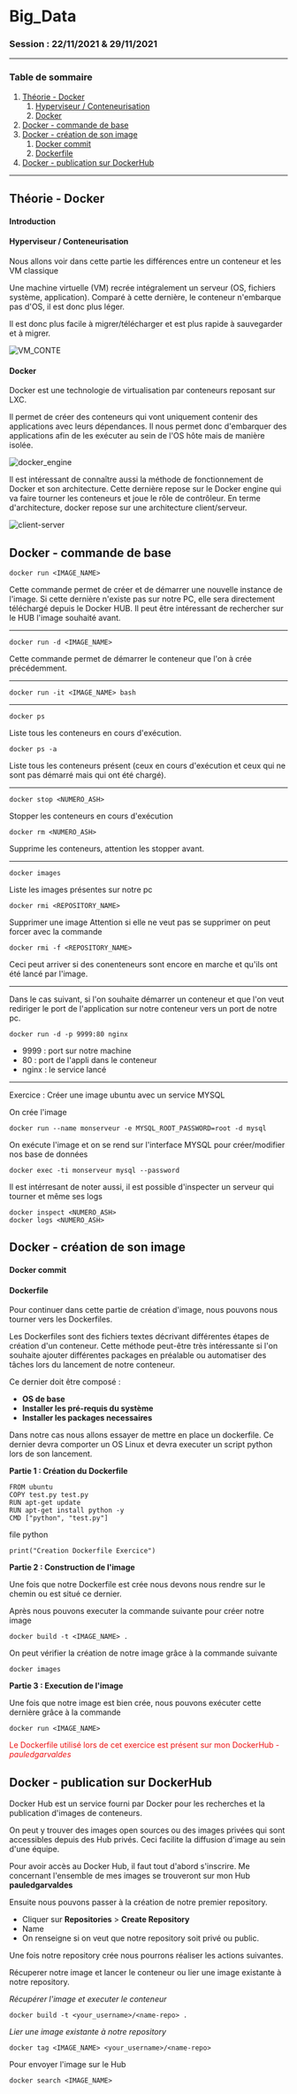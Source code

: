 # Big_Data

### Session : 22/11/2021 & 29/11/2021

------------------------

### Table de sommaire 

1. [Théorie - Docker](#partie1)
    1. [Hyperviseur / Conteneurisation](#H&C)
    2. [Docker](#Docker)
2. [Docker - commande de base](#partie2)
3. [Docker - création de son image](#partie3)
    1. [Docker commit](#Commit)
    2. [Dockerfile](#Dockerfile)
4. [Docker - publication sur DockerHub](#partie4)

------------------------

## Théorie - Docker <a name="partie1"></a>

#### Introduction <a name="H&C"></a>

#### Hyperviseur / Conteneurisation <a name="H&C"></a>

Nous allons voir dans cette partie les différences entre un conteneur et les VM classique

Une machine virtuelle (VM) recrée intégralement un serveur (OS, fichiers système, application). Comparé à cette dernière, le conteneur n'embarque pas d'OS, il est donc plus léger.

Il est donc plus facile à migrer/télécharger et est plus rapide à sauvegarder et à migrer. 

![VM_CONTE](https://github.com/Paul-Edgar/Big_Data/blob/main/photo/vm_conte.png)

#### Docker <a name="Docker"></a>

Docker est une technologie de virtualisation par conteneurs reposant sur LXC.

Il permet de créer des conteneurs qui vont uniquement contenir des applications avec leurs dépendances. Il nous permet donc d'embarquer des applications afin de les exécuter au sein de l'OS hôte mais de manière isolée.

![docker_engine](https://github.com/Paul-Edgar/Big_Data/blob/main/photo/Dockerengine.PNG)

Il est intéressant de connaître aussi la méthode de fonctionnement de Docker et son architecture.
Cette dernière repose sur le Docker engine qui va faire tourner les conteneurs et joue le rôle de contrôleur.
En terme d'architecture, docker repose sur une architecture client/serveur.

![client-server](https://github.com/Paul-Edgar/Big_Data/blob/main/photo/dockerarchi.PNG)

## Docker - commande de base  <a name="partie2"></a>


    docker run <IMAGE_NAME>

Cette commande permet de créer et de démarrer une nouvelle instance de l'image.
Si cette dernière n'existe pas sur notre PC, elle sera directement téléchargé depuis le Docker HUB.
Il peut être intéressant de rechercher sur le HUB l'image souhaité avant. 

---

    docker run -d <IMAGE_NAME>

Cette commande permet de démarrer le conteneur que l'on à crée précédemment.

---

    docker run -it <IMAGE_NAME> bash

---

    docker ps

Liste tous les conteneurs en cours d'exécution.

    docker ps -a 

Liste tous les conteneurs présent (ceux en cours d'exécution et ceux qui ne sont pas démarré mais qui ont été chargé).

---

    docker stop <NUMERO_ASH>

Stopper les conteneurs en cours d'exécution

    docker rm <NUMERO_ASH>

Supprime les conteneurs, attention les stopper avant. 

---

    docker images 

Liste les images présentes sur notre pc

    docker rmi <REPOSITORY_NAME>

Supprimer une image
Attention si elle ne veut pas se supprimer on peut forcer avec la commande 

    docker rmi -f <REPOSITORY_NAME>

Ceci peut arriver si des conenteneurs sont encore en marche et qu'ils ont été lancé par l'image. 

---


Dans le cas suivant, si l'on souhaite démarrer un conteneur et que l'on veut rediriger le port de l'application sur notre conteneur vers un port de notre pc.

    docker run -d -p 9999:80 nginx

- 9999 : port sur notre machine
- 80 : port de l'appli dans le conteneur 
- nginx : le service lancé

---

Exercice : Créer une image ubuntu avec un service MYSQL

On crée l'image 

    docker run --name monserveur -e MYSQL_ROOT_PASSWORD=root -d mysql

On exécute l'image et on se rend sur l'interface MYSQL pour créer/modifier nos base de données

    docker exec -ti monserveur mysql --password


Il est intérresant de noter aussi, il est possible d'inspecter un serveur qui tourner et même ses logs 

    docker inspect <NUMERO_ASH>
    docker logs <NUMERO_ASH>


## Docker - création de son image <a name="partie3"></a>

#### Docker commit <a name="Commit"></a>

#### Dockerfile <a name="Dockerfile"></a>

Pour continuer dans cette partie de création d'image, nous pouvons nous tourner vers les Dockerfiles.

Les Dockerfiles sont des fichiers textes décrivant différentes étapes de création d'un conteneur. Cette méthode peut-être très intéressante si l'on souhaite ajouter différentes packages en préalable ou automatiser des tâches lors du lancement de notre conteneur.

Ce dernier doit être composé :

- **OS de base**
- **Installer les pré-requis du système**
- **Installer les packages necessaires**

Dans notre cas nous allons essayer de mettre en place un dockerfile. Ce dernier devra comporter un OS Linux et devra executer un script python lors de son lancement.

**Partie 1 : Création du Dockerfile**

    FROM ubuntu
    COPY test.py test.py
    RUN apt-get update
    RUN apt-get install python -y
    CMD ["python", "test.py"]

file python

    print("Creation Dockerfile Exercice")


**Partie 2 : Construction de l'image**

Une fois que notre Dockerfile est crée nous devons nous rendre sur le chemin ou est situé ce dernier.

Après nous pouvons executer la commande suivante pour créer notre image

    docker build -t <IMAGE_NAME> .

On peut vérifier la création de notre image grâce à la commande suivante 

    docker images


**Partie 3 : Execution de l'image**

Une fois que notre image est bien crée, nous pouvons exécuter cette dernière grâce à la commande 

    docker run <IMAGE_NAME>

<span style="color: #ED1414 ">Le Dockerfile utilisé lors de cet exercice est présent sur mon DockerHub - *pauledgarvaldes*</span> 

## Docker - publication sur DockerHub <a name="partie4"></a>

Docker Hub est un service fourni par Docker pour les recherches et la publication d'images de conteneurs.

On peut y trouver des images open sources ou des images privées qui sont accessibles depuis des Hub privés. Ceci facilite la diffusion d'image au sein d'une équipe. 

Pour avoir accès au Docker Hub, il faut tout d'abord s'inscrire. Me concernant l'ensemble de mes images se trouveront sur mon Hub **pauledgarvaldes**

Ensuite nous pouvons passer à la création de notre premier repository. 

- Cliquer sur **Repositories** > **Create Repository**
- Name
- On renseigne si on veut que notre repository soit privé ou public.

Une fois notre repository crée nous pourrons réaliser les actions suivantes.

Récuperer notre image et lancer le conteneur ou lier une image existante à notre repository.

*Récupérer l'image et executer le conteneur*

    docker build -t <your_username>/<name-repo> .

*Lier une image existante à notre repository*

    docker tag <IMAGE_NAME> <your_username>/<name-repo>

Pour envoyer l'image sur le Hub 

    docker search <IMAGE_NAME>

